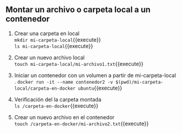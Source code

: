 ## Montar un archivo o carpeta local a un contenedor

1. Crear una carpeta en local  
`mkdir mi-carpeta-local`{{execute}}  
`ls mi-carpeta-local`{{execute}}  

2. Crear un nuevo archivo local  
 `touch mi-carpeta-local/mi-archivo1.txt`{{execute}}  

3. Iniciar un contenedor con un volumen a partir de mi-carpeta-local  
. `docker run -it --name contenedor2 -v $(pwd)/mi-carpeta-local/carpeta-en-docker ubuntu`{{execute}} 

4. Verificación del  la carpeta montada  
`ls /carpeta-en-docker`{{execute}}  

5. Crear un nuevo archivo en el contenedor  
 `touch /carpeta-en-docker/mi-archivo2.txt`{{execute}}  